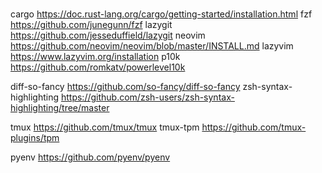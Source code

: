 #

cargo   https://doc.rust-lang.org/cargo/getting-started/installation.html
fzf     https://github.com/junegunn/fzf
lazygit https://github.com/jesseduffield/lazygit
neovim  https://github.com/neovim/neovim/blob/master/INSTALL.md
lazyvim https://www.lazyvim.org/installation
p10k    https://github.com/romkatv/powerlevel10k

diff-so-fancy           https://github.com/so-fancy/diff-so-fancy
zsh-syntax-highlighting https://github.com/zsh-users/zsh-syntax-highlighting/tree/master

tmux        https://github.com/tmux/tmux
tmux-tpm    https://github.com/tmux-plugins/tpm

pyenv       https://github.com/pyenv/pyenv

